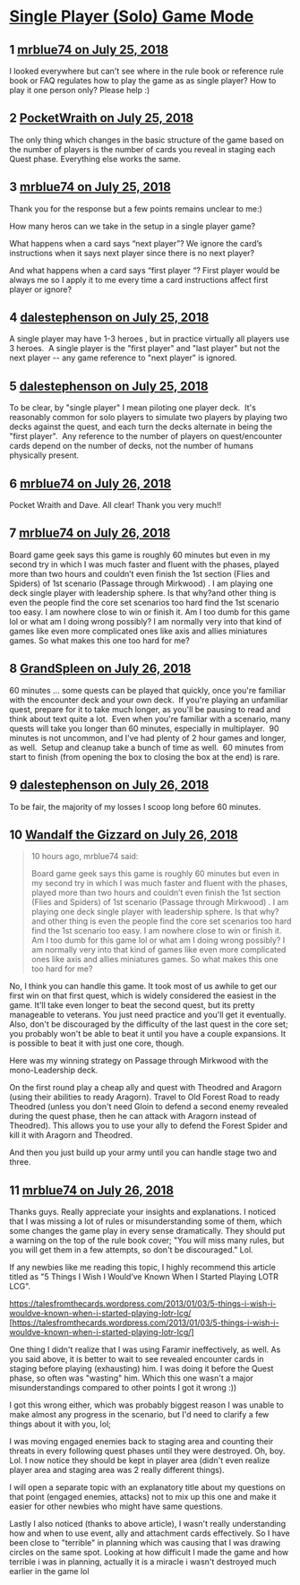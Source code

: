 # [Single Player (Solo) Game Mode](https://community.fantasyflightgames.com/topic/279724-single-player-solo-game-mode/)

## 1 [mrblue74 on July 25, 2018](https://community.fantasyflightgames.com/topic/279724-single-player-solo-game-mode/?do=findComment&comment=3415028)

I looked everywhere but can't see where in the rule book or reference rule book or FAQ regulates how to play the game as as single player? How to play it one person only? Please help :)

## 2 [PocketWraith on July 25, 2018](https://community.fantasyflightgames.com/topic/279724-single-player-solo-game-mode/?do=findComment&comment=3415241)

The only thing which changes in the basic structure of the game based on the number of players is the number of cards you reveal in staging each Quest phase. Everything else works the same.

## 3 [mrblue74 on July 25, 2018](https://community.fantasyflightgames.com/topic/279724-single-player-solo-game-mode/?do=findComment&comment=3415317)

Thank you for the response but a few points remains unclear to me:)

How many heros can we take in the setup in a single player game?

What happens when a card says “next player”? We ignore the card’s instructions when it says next player since there is no next player?

And what happens when a card says “first player “? First player would be always me so I apply it to me every time a card instructions affect first player or ignore?

## 4 [dalestephenson on July 25, 2018](https://community.fantasyflightgames.com/topic/279724-single-player-solo-game-mode/?do=findComment&comment=3415327)

A single player may have 1-3 heroes , but in practice virtually all players use 3 heroes.  A single player is the "first player" and "last player" but not the next player -- any game reference to "next player" is ignored.

## 5 [dalestephenson on July 25, 2018](https://community.fantasyflightgames.com/topic/279724-single-player-solo-game-mode/?do=findComment&comment=3415329)

To be clear, by "single player" I mean piloting one player deck.  It's reasonably common for solo players to simulate two players by playing two decks against the quest, and each turn the decks alternate in being the "first player".  Any reference to the number of players on quest/encounter cards depend on the number of decks, not the number of humans physically present.

## 6 [mrblue74 on July 26, 2018](https://community.fantasyflightgames.com/topic/279724-single-player-solo-game-mode/?do=findComment&comment=3415402)

Pocket Wraith and Dave. All clear! Thank you very much!!

## 7 [mrblue74 on July 26, 2018](https://community.fantasyflightgames.com/topic/279724-single-player-solo-game-mode/?do=findComment&comment=3415594)

Board game geek says this game is roughly 60 minutes but even in my second try in which I was much faster and fluent with the phases, played more than two hours and couldn’t even finish the 1st section (Flies and Spiders) of 1st scenario (Passage through Mirkwood) . I am playing one deck single player with leadership sphere. Is that why?and other thing is even the people find the core set scenarios too hard find the 1st scenario too easy. I am nowhere close to win or finish it. Am I too dumb for this game lol or what am I doing wrong possibly? I am normally very into that kind of games like even more complicated ones like axis and allies miniatures games. So what makes this one too hard for me?

## 8 [GrandSpleen on July 26, 2018](https://community.fantasyflightgames.com/topic/279724-single-player-solo-game-mode/?do=findComment&comment=3415625)

60 minutes ... some quests can be played that quickly, once you're familiar with the encounter deck and your own deck.  If you're playing an unfamiliar quest, prepare for it to take much longer, as you'll be pausing to read and think about text quite a lot.  Even when you're familiar with a scenario, many quests will take you longer than 60 minutes, especially in multiplayer.  90 minutes is not uncommon, and I've had plenty of 2 hour games and longer, as well.  Setup and cleanup take a bunch of time as well.  60 minutes from start to finish (from opening the box to closing the box at the end) is rare.

## 9 [dalestephenson on July 26, 2018](https://community.fantasyflightgames.com/topic/279724-single-player-solo-game-mode/?do=findComment&comment=3415822)

To be fair, the majority of my losses I scoop long before 60 minutes.

## 10 [Wandalf the Gizzard on July 26, 2018](https://community.fantasyflightgames.com/topic/279724-single-player-solo-game-mode/?do=findComment&comment=3415940)

> 10 hours ago, mrblue74 said:
> 
> Board game geek says this game is roughly 60 minutes but even in my second try in which I was much faster and fluent with the phases, played more than two hours and couldn’t even finish the 1st section (Flies and Spiders) of 1st scenario (Passage through Mirkwood) . I am playing one deck single player with leadership sphere. Is that why?and other thing is even the people find the core set scenarios too hard find the 1st scenario too easy. I am nowhere close to win or finish it. Am I too dumb for this game lol or what am I doing wrong possibly? I am normally very into that kind of games like even more complicated ones like axis and allies miniatures games. So what makes this one too hard for me?

No, I think you can handle this game. It took most of us awhile to get our first win on that first quest, which is widely considered the easiest in the game. It'll take even longer to beat the second quest, but its pretty manageable to veterans. You just need practice and you'll get it eventually. Also, don't be discouraged by the difficulty of the last quest in the core set; you probably won't be able to beat it until you have a couple expansions. It is possible to beat it with just one core, though.

Here was my winning strategy on Passage through Mirkwood with the mono-Leadership deck.

On the first round play a cheap ally and quest with Theodred and Aragorn (using their abilities to ready Aragorn). Travel to Old Forest Road to ready Theodred (unless you don't need Gloin to defend a second enemy revealed during the quest phase, then he can attack with Aragorn instead of Theodred). This allows you to use your ally to defend the Forest Spider and kill it with Aragorn and Theodred.

And then you just build up your army until you can handle stage two and three.

## 11 [mrblue74 on July 26, 2018](https://community.fantasyflightgames.com/topic/279724-single-player-solo-game-mode/?do=findComment&comment=3416045)

Thanks guys. Really appreciate your insights and explanations. I noticed that I was missing a lot of rules or misunderstanding some of them, which some changes the game play in every sense dramatically. They should put a warning on the top of the rule book cover; "You will miss many rules, but you will get them in a few attempts, so don't be discouraged." Lol.

If any newbies like me reading this topic, I highly recommend this article titled as "5 Things I Wish I Would’ve Known When I Started Playing LOTR LCG".

https://talesfromthecards.wordpress.com/2013/01/03/5-things-i-wish-i-wouldve-known-when-i-started-playing-lotr-lcg/ [https://talesfromthecards.wordpress.com/2013/01/03/5-things-i-wish-i-wouldve-known-when-i-started-playing-lotr-lcg/]

One thing I didn't realize that I was using Faramir ineffectively, as well. As you said above, it is better to wait to see revealed encounter cards in staging before playing (exhausting) him. I was doing it before the Quest phase, so often was "wasting" him. Which this one wasn't a major misunderstandings compared to other points I got it wrong :))

I got this wrong either, which was probably biggest reason I was unable to make almost any progress in the scenario, but I'd need to clarify a few things about it with you, lol;

I was moving engaged enemies back to staging area and counting their threats in every following quest phases until they were destroyed. Oh, boy. Lol. I now notice they should be kept in player area (didn't even realize player area and staging area was 2 really different things).

I will open a separate topic with an explanatory title about my questions on that point (engaged enemies, attacks) not to mix up this one and make it easier for other newbies who might have same questions.

Lastly I also noticed (thanks to above article), I wasn't really understanding how and when to use event, ally and attachment cards effectively. So I have been close to "terrible" in planning which was causing that I was drawing circles on the same spot. Looking at how difficult I made the game and how terrible i was in planning, actually it is a miracle i wasn't destroyed much earlier in the game lol

